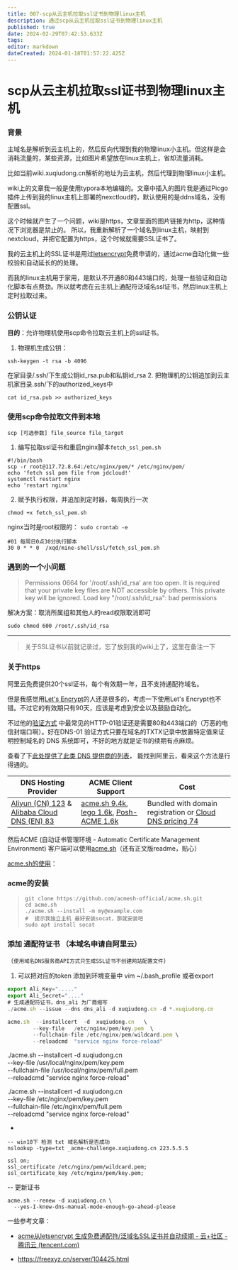 ```yaml
---
title: 007-scp从云主机拉取ssl证书到物理linux主机
description: 通过scp从云主机拉取ssl证书到物理linux主机
published: true
date: 2024-02-29T07:42:53.633Z
tags: 
editor: markdown
dateCreated: 2024-01-18T01:57:22.425Z
---
```


# scp从云主机拉取ssl证书到物理linux主机

### 背景

  主域名是解析到云主机上的，然后反向代理到我的物理linux小主机。但这样是会消耗流量的，某些资源，比如图片希望放在linux主机上，省却流量消耗。
    
  比如当前wiki.xuqiudong.cn解析的地址为云主机，然后代理到物理linux小主机。
    
  wiki上的文章我一般是使用typora本地编辑的。文章中插入的图片我是通过Picgo插件上传到我的linux主机上部署的nexctloud的，默认使用的是ddns域名，没有配置ssl。
    
  这个时候就产生了一个问题，wiki是https，文章里面的图片链接为http，这种情况下浏览器是禁止的。
  所以，我重新解析了一个域名到linux主机，映射到nextcloud，并把它配置为https，这个时候就需要SSL证书了。
    
  我的云主机上的SSL证书是用过[letsencrypt](https://letsencrypt.org/zh-cn/)免费申请的，通过acme自动化做一些校验和自动延长的的处理。
    
  而我的linux主机用于家用，是默认不开通80和443端口的，处理一些验证和自动化脚本有点费劲。所以就考虑在云主机上通配符泛域名ssl证书，然后linux主机上定时拉取过来。
   
   
### 公钥认证

**目的**：允许物理机使用scp命令拉取云主机上的ssl证书。

1. 物理机生成公钥：
```shell
ssh-keygen -t rsa -b 4096
```
在家目录/.ssh/下生成公钥id_rsa.pub和私钥id_rsa
2. 把物理机的公钥追加到云主机家目录.ssh/下的authorized_keys中
```shell
cat id_rsa.pub >> authorized_keys
```
### 使用scp命令拉取文件到本地
`scp [可选参数] file_source file_target `

1. 编写拉取ssl证书和重启nginx脚本`fetch_ssl_pem.sh`
```shell
#!/bin/bash
scp -r root@117.72.8.64:/etc/nginx/pem/* /etc/nginx/pem/
echo 'fetch ssl pem file from jdcloud!'
systemctl restart nginx
echo 'restart nginx'
```
2. 赋予执行权限，并追加到定时器，每周执行一次
```shell
chmod +x fetch_ssl_pem.sh
```
nginx当时是root权限的：
`sudo crontab -e`
```shell
#01 每周日0点30分执行脚本
30 0 * * 0  /xqd/mine-shell/ssl/fetch_ssl_pem.sh
```

### 遇到的一个小问题

> Permissions 0664 for '/root/.ssh/id_rsa' are too open.
It is required that your private key files are NOT accessible by others.
This private key will be ignored.
Load key "/root/.ssh/id_rsa": bad permissions

解决方案：取消所属组和其他人的read权限取消即可

`sudo chmod 600 /root/.ssh/id_rsa`

----

> 关于SSL证书以前就记录过，忘了放到我的wiki上了，这里在备注一下

###   关于https

阿里云免费提供20个ssl证书，每个有效期一年，且不支持通配符域名。

但是我感觉用[Let's Encrypt](https://letsencrypt.org/)的人还是很多的，考虑一下使用Let's Encrypt也不错。不过它的有效期只有90天，应该是考虑到安全以及鼓励自动化。

不过他的[验证方式](https://letsencrypt.org/zh-cn/docs/challenge-types/) 中最常见的HTTP-01验证还是需要80和443端口的（万恶的电信封端口啊）。好在DNS-01 验证方式只要在域名的TXTX记录中放置特定值来证明控制域名的 DNS 系统即可，不好的地方就是证书的续期有点麻烦。

查看了下[此处提供了此类 DNS 提供商的列表](https://community.letsencrypt.org/t/dns-providers-who-easily-integrate-with-lets-encrypt-dns-validation/86438)， 能找到阿里云，看来这个方法是行得通的。

| DNS Hosting Provider                                         | **ACME Client Support**                                      | **Cost**                                                     |
| ------------------------------------------------------------ | ------------------------------------------------------------ | ------------------------------------------------------------ |
| [Aliyun (CN) 123](https://cn.aliyun.com/) & [Alibaba Cloud DNS (EN) 83](https://www.alibabacloud.com/product/dns) | [acme.sh 9.4k](https://github.com/Neilpang/acme.sh/tree/master/dnsapi), [lego 1.6k](https://go-acme.github.io/lego/dns/), [Posh-ACME 1.6k](https://github.com/rmbolger/Posh-ACME) | Bundled with domain registration or [Cloud DNS pricing 74](https://www.alibabacloud.com/product/dns/pricing) |

然后ACME (自动证书管理环境 - Automatic Certificate Management Environment) 客户端可以使用[acme.sh](https://github.com/acmesh-official/acme.sh)（还有正文版readme，贴心）

[acme.sh的使用](https://github.com/acmesh-official/acme.sh/wiki/%E8%AF%B4%E6%98%8E)：

###  acme的安装

> ```
> git clone https://github.com/acmesh-official/acme.sh.git
> cd acme.sh
> ./acme.sh --install -m my@example.com
> #  提示我独立主机 最好安装socat，那就安装吧
> sudo apt install socat
> ```



### 添加 通配符证书 （本域名申请自阿里云）

（`使用域名DNS服务商API方式只生成SSL证书不创建网站配置文件`）

1. 可以把对应的token 添加到环境变量中  vim ~/.bash_profile  或者export

```js
export Ali_Key="....."
export Ali_Secret="...."
# 生成通配符证书，dns_ali 为厂商缩写
./acme.sh --issue --dns dns_ali -d xuqiudong.cn -d *.xuqiudong.cn

acme.sh  --installcert  -d  xuqiudong.cn   \
        --key-file   /etc/nginx/pem/key.pem  \
        --fullchain-file /etc/nginx/pem/wildcard.pem \
        --reloadcmd  "service nginx force-reload"
```

./acme.sh  --installcert  -d  xuqiudong.cn   \
        --key-file   /usr/local/nginx/pem/key.pem  \
        --fullchain-file /usr/local/nginx/pem/full.pem \
        --reloadcmd  "service nginx force-reload"



./acme.sh  --installcert  -d  xuqiudong.cn   \
        --key-file   /etc/nginx/pem/key.pem  \
        --fullchain-file /etc/nginx/pem/full.pem \
        --reloadcmd  "service nginx force-reload"



-

```
-- win10下 检测 txt 域名解析是否成功
nslookup -type=txt _acme-challenge.xuqiudong.cn 223.5.5.5
```



```nginx
ssl on;
ssl_certificate /etc/nginx/pem/wildcard.pem;
ssl_certificate_key /etc/nginx/pem/key.pem;

```

 -- 更新证书

````
acme.sh --renew -d xuqiudong.cn \
  --yes-I-know-dns-manual-mode-enough-go-ahead-please
````


一些参考文章：

- [acme从letsencrypt 生成免费通配符/泛域名SSL证书并自动续期 - 云+社区 - 腾讯云 (tencent.com)](https://cloud.tencent.com/developer/article/1736866)

- https://freexyz.cn/server/104425.html